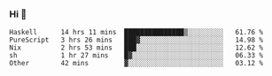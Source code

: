 ### Hi 👋

<!--START_SECTION:waka-->

```text
Haskell      14 hrs 11 mins  ███████████████▒░░░░░░░░░   61.76 %
PureScript   3 hrs 26 mins   ███▓░░░░░░░░░░░░░░░░░░░░░   14.98 %
Nix          2 hrs 53 mins   ███░░░░░░░░░░░░░░░░░░░░░░   12.62 %
sh           1 hr 27 mins    █▓░░░░░░░░░░░░░░░░░░░░░░░   06.33 %
Other        42 mins         ▓░░░░░░░░░░░░░░░░░░░░░░░░   03.12 %
```

<!--END_SECTION:waka-->
